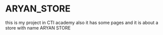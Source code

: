 # ARYAN_STORE
this is my project in CTI academy also it has some pages and it is about a store with name ARYAN STORE
